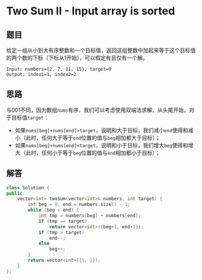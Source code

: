# Two Sum II - Input array is sorted

## 题目

给定一组从小到大有序整数和一个目标值，返回这组整数中加起来等于这个目标值的两个数的下标（下标从1开始），可以假定有且仅有一个解。

```
Input: numbers={2, 7, 11, 15}, target=9
Output: index1=1, index2=2
```

## 思路

与001不同，因为数组`nums`有序，我们可以考虑使用双端法求解，从头尾开始，对于目标值`target`：
- 如果`nums[beg]+nums[end]>target`，说明和大于目标，我们减小`end`使得和减小（此时，任何大于等于`end`位置的值与`beg`相加都大于目标）；
- 如果`nums[beg]+nums[end]<target`，说明和小于目标，我们增大`beg`使得和增大（此时，任何小于等于`beg`位置的值与`end`相加都小于目标）；

## 解答

```cpp
class Solution {
public:
    vector<int> twoSum(vector<int>& numbers, int target) {
        int beg = 0, end = numbers.size() - 1;
        while (beg < end) {
            int tmp = numbers[beg] + numbers[end];
            if (tmp == target)
                return vector<int>({beg+1, end+1});
            if (tmp > target)
                end--;
            else
                beg++;
        }
        return vector<int>({1, 1});
    }
};
```
